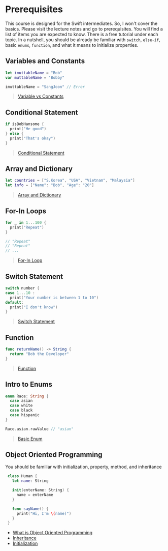 # Prerequisites
This course is designed for the Swift intermediates. So, I won't cover the basics. Please visit the lecture notes and go to prerequisites. You will find a list of items you are expected to know. There is a free tutorial under each topic. In a nutshell, you should be already be familiar with `switch`, `else-if`, basic `enums`, `function`, and what it means to initialize properties.

## Variables and Constants
```swift
let imuttableName = "Bob"
var muttableName = "Bobby"

imuttableName = "SangJoon" // Error
```

>[Variable vs Constants](https://www.youtube.com/watch?v=W8l-Kt_aKNo&list=PL8btZwalbjYlRZh8Q1VK80Ly0YsZ7PZxx&index=1)

## Conditional Statement
```swift
if isBobHansome {
  print("He good")
} else {
  print("That's okay")
}
```

> [Conditional Statement](https://www.youtube.com/watch?v=ayuB4HChkI0&index=2&list=PL8btZwalbjYlRZh8Q1VK80Ly0YsZ7PZxx)

## Array and Dictionary
```swift
let countries = ["S.Korea", "USA", "Vietnam", "Malaysia"]
let info = ["Name": "Bob", "Age": "20"]
```

> [Array and Dictionary](https://www.youtube.com/watch?v=yfFkj_8c70o&index=3&list=PL8btZwalbjYlRZh8Q1VK80Ly0YsZ7PZxx)

## For-In Loops
```swift
for _ in 1...100 {
  print("Repeat")
}

// "Repeat"
// "Repeat"
// ...
```

> [For-In Loop](https://www.youtube.com/watch?v=bPrdNIEoZio&list=PL8btZwalbjYlRZh8Q1VK80Ly0YsZ7PZxx&index=4)

## Switch Statement
```swift
switch number {
case 1...10 :
  print("Your number is between 1 to 10")
default:
  print("I don't know")
}
```

> [Switch Statement](https://www.youtube.com/watch?v=Q-X3Xbr6LP8&index=5&list=PL8btZwalbjYlRZh8Q1VK80Ly0YsZ7PZxx)

## Function
```swift
func returnName() -> String {
  return "Bob the Developer"
}
```

> [Function](https://www.youtube.com/watch?v=mvteZcbFRbA&list=PL8btZwalbjYlRZh8Q1VK80Ly0YsZ7PZxx&index=6)


## Intro to Enums
```swift
enum Race: String {
  case asian
  case white
  case black
  case hispanic
}

Race.asian.rawValue // "asian"
```

> [Basic Enum](https://www.youtube.com/watch?v=DHCgaQ5GeR4&list=PL8btZwalbjYlRZh8Q1VK80Ly0YsZ7PZxx&index=8)


## Object Oriented Programming
You should be familiar with initialization, property, method, and inheritance

```swift
 class Human {
   let name: String

   init(enterName: String) {
     name = enterName
   }

   func sayName() {
     print("Hi, I'm \(name)")
   }
 }
```

 - [What is Object Oriented Programming](https://www.youtube.com/watch?v=orvmHi498YI&index=9&list=PL8btZwalbjYlRZh8Q1VK80Ly0YsZ7PZxx)
 - [Inheritance](https://www.youtube.com/watch?v=YtA1b7dX_ZE&list=PL8btZwalbjYlRZh8Q1VK80Ly0YsZ7PZxx&index=10)
 - [Initialization](https://www.youtube.com/watch?v=Jejtrj9Xfpk&index=11&list=PL8btZwalbjYlRZh8Q1VK80Ly0YsZ7PZxx)

